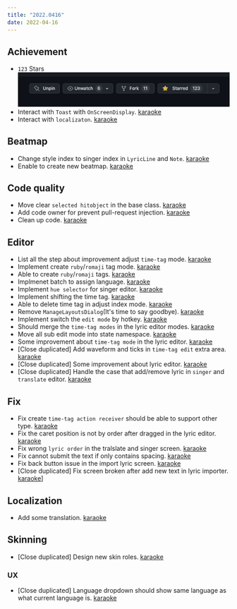 ```yaml
---
title: "2022.0416"
date: 2022-04-16
---
```


## Achievement

- `123` Stars  
  ![](res/2022-04-16-16-36-33.png)
- Interact with `Toast` with `OnScreenDisplay`. [karaoke](#1200@andy840119)
- Interact with `localizaton`. [karaoke](#1266@andy840119)

## Beatmap

- Change style index to singer index in `LyricLine` and `Note`. [karaoke](#192@andy840119)
- Enable to create new beatmap. [karaoke](#163@andy840119)

## Code quality

- Move clear `selected hitobject` in the base class. [karaoke](#1249@andy840119)
- Add code owner for prevent pull-request injection. [karaoke](#1253@andy840119)
- Clean up code. [karaoke](#1261@andy840119)

## Editor

- List all the step about improvement adjust `time-tag` mode. [karaoke](#1169#1213@andy840119)
- Implement create `ruby`/`romaji` tag mode. [karaoke](#1023@andy840119)
- Able to create `ruby`/`romaji` tags. [karaoke](#1236@andy840119)
- Implmenet batch to assign language. [karaoke](#1170#1237@andy840119)
- Implement `hue selector` for singer editor. [karaoke](#1041#1224@andy840119)
- Implement shifting the time tag. [karaoke](#1241@andy840119)
- Able to delete time tag in adjust index mode. [karaoke](#1243@andy840119)
- Remove `ManageLayoutsDialog`(It's time to say goodbye). [karaoke](#1220#1224@andy840119)
- Implement switch the `edit mode` by hotkey. [karaoke](#1195#1245@andy840119)
- Should merge the `time-tag modes` in the lyric editor modes. [karaoke](#1246#1247@andy840119)
- Move all sub edit mode into state namespace. [karaoke](#1248@andy840119)
- Some improvement about `time-tag mode` in the lyric editor. [karaoke](#1113@andy840119)
- [Close duplicated] Add waveform and ticks in `time-tag edit` extra area. [karaoke](#671@andy840119)
- [Close duplicated] Some improvement about lyric editor. [karaoke](#1052@andy840119)
- [Close duplicated] Handle the case that add/remove lyric in `singer` and `translate` editor. [karaoke](#1050@andy840119)

## Fix

- Fix create `time-tag action receiver` should be able to support other type. [karaoke](#1240@andy840119)
- Fix the caret position is not by order after dragged in the lyric editor. [karaoke](#1251@andy840119)
- Fix wrong `lyric order` in the tralslate and singer screen. [karaoke](#1239#1250@andy840119)
- Fix cannot submit the text if only contains spacing. [karaoke](#1254#1255@andy840119)
- Fix back button issue in the import lyric screen. [karaoke](#1256@andy840119)
- [Close duplicated] Fix screen broken after add new text in lyric importer. [karaoke](#1004@andy840119)]

## Localization

- Add some translation. [karaoke](#1268@andy840119)

## Skinning

- [Close duplicated] Design new skin roles. [karaoke](#37@andy840119)

### UX

- [Close duplicated] Language dropdown should show same language as what current language is. [karaoke](#831@andy840119)
